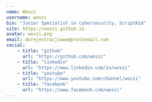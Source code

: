 ```yaml
---
name: Woszi
username: woszi
bio: "Junior Specialist in cybersecurity, ScriptKid"
site: https://woszi.github.io
avatar: woszi.png
email: dorejestracjiwww@protonmail.com
social:
    - title: "github"
      url: "https://github.com/woszi"
    - title: "linkedin"
      url: "https://www.linkedin.com/in/woszi"
    - title: "youtube"
      url: "https://www.youtube.com/channel/woszi"
    - title: "facebook"
      url: "https://www.facebook.com/woszi"
---
```


